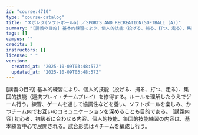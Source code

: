 ```yaml
---
id: "course:4710"
type: "course-catalog"
title: "スポレク(ソフトボールa) ／SPORTS AND RECREATION(SOFTBALL (A))"
summary: "[講義の目的] 基本的練習により、個人的技能（投げる、捕る、打つ、走る）、集団的技能（連携プレイ・チームプレイ）を修得する。ルールを理解したうえでゲーム行う。練習、ゲームを通して協調性などを養い、ソフトボールを楽しみ、かつチーム内でお互いの…"
tags: []
campus: ""
credits: 1
instructors: []
license: " "
version:
  created_at: "2025-10-09T03:48:57Z"
  updated_at: "2025-10-09T03:48:57Z"
---
```


[講義の目的] 基本的練習により、個人的技能（投げる、捕る、打つ、走る）、集団的技能（連携プレイ・チームプレイ）を修得する。ルールを理解したうえでゲーム行う。練習、ゲームを通して協調性などを養い、ソフトボールを楽しみ、かつチーム内でお互いのコミュニケーションを深めることも目的である。 [講義内容] 初心者、初級者に合わせる内容。個人的技能、集団的技能練習の内容は、基本練習中心で展開される。試合形式は４チームを編成し行う。
